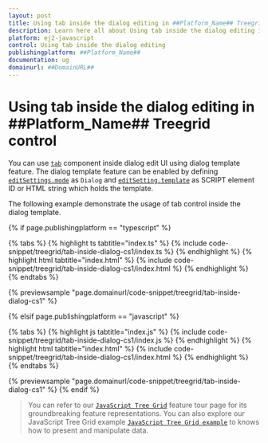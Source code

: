 ```yaml
---
layout: post
title: Using tab inside the dialog editing in ##Platform_Name## Treegrid control | Syncfusion
description: Learn here all about Using tab inside the dialog editing in Syncfusion ##Platform_Name## Treegrid control of Syncfusion Essential JS 2 and more.
platform: ej2-javascript
control: Using tab inside the dialog editing 
publishingplatform: ##Platform_Name##
documentation: ug
domainurl: ##DomainURL##
---
```


# Using tab inside the dialog editing in ##Platform_Name## Treegrid control

You can use [`tab`](../../../tab) component inside dialog edit UI using dialog template feature. The dialog template feature can be enabled by defining [`editSettings.mode`](../api/treegrid/editSettings/#mode) as `Dialog` and [`editSetting.template`](../api/treegrid/editSettings/#template) as SCRIPT element ID or HTML string which holds the template.

The following example demonstrate the usage of tab control inside the dialog template.

{% if page.publishingplatform == "typescript" %}

 {% tabs %}
{% highlight ts tabtitle="index.ts" %}
{% include code-snippet/treegrid/tab-inside-dialog-cs1/index.ts %}
{% endhighlight %}
{% highlight html tabtitle="index.html" %}
{% include code-snippet/treegrid/tab-inside-dialog-cs1/index.html %}
{% endhighlight %}
{% endtabs %}
        
{% previewsample "page.domainurl/code-snippet/treegrid/tab-inside-dialog-cs1" %}

{% elsif page.publishingplatform == "javascript" %}

{% tabs %}
{% highlight js tabtitle="index.js" %}
{% include code-snippet/treegrid/tab-inside-dialog-cs1/index.js %}
{% endhighlight %}
{% highlight html tabtitle="index.html" %}
{% include code-snippet/treegrid/tab-inside-dialog-cs1/index.html %}
{% endhighlight %}
{% endtabs %}

{% previewsample "page.domainurl/code-snippet/treegrid/tab-inside-dialog-cs1" %}
{% endif %}

> You can refer to our [`JavaScript Tree Grid`](https://www.syncfusion.com/javascript-ui-controls/js-tree-grid) feature tour page for its groundbreaking feature representations. You can also explore our JavaScript Tree Grid example [`JavaScript Tree Grid example`](https://ej2.syncfusion.com/demos/#/material/tree-grid/treegrid-overview.html) to knows how to present and manipulate data.